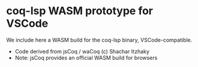 # coq-lsp WASM prototype for VSCode

We include here a WASM build for the coq-lsp binary,
VSCode-compatible.

- Code derived from jsCoq / waCoq (c) Shachar Itzhaky
- Note: jsCoq provides an official WASM build for browsers
